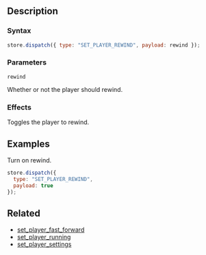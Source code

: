 ## Description

### Syntax

```javascript
store.dispatch({ type: "SET_PLAYER_REWIND", payload: rewind });
```

### Parameters

`rewind`

Whether or not the player should rewind.

### Effects

Toggles the player to rewind.

## Examples

Turn on rewind.

```javascript
store.dispatch({
  type: "SET_PLAYER_REWIND",
  payload: true
});
```

## Related

- [set_player_fast_forward](./set_player_fast_forward.md)
- [set_player_running](./set_player_running.md)
- [set_player_settings](./set_player_settings.md)
